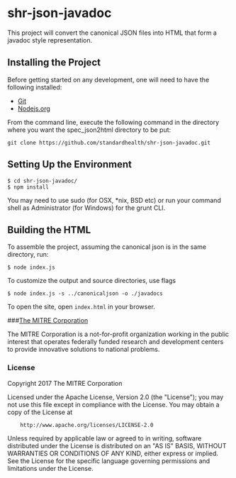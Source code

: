 # shr-json-javadoc

This project will convert the canonical JSON files into HTML that form a javadoc style representation.

## Installing the Project
Before getting started on any development, one will need to have the following installed:

- [Git](https://git-scm.com/)
- [Nodejs.org](https://nodejs.org/en/)

From the command line, execute the following command in the directory where you want the spec_json2html directory to be put:

```
git clone https://github.com/standardhealth/shr-json-javadoc.git
```

## Setting Up the Environment
```
$ cd shr-json-javadoc/
$ npm install
```
You may need to use sudo (for OSX, *nix, BSD etc) or run your command shell as Administrator (for Windows) for the grunt CLI.


## Building the HTML
To assemble the project, assuming the canonical json is in the same directory, run:
```
$ node index.js
```

To customize the output and source directories, use flags
```
$ node index.js -s ../canonicaljson -o ./javadocs
```

To open the site, open `index.html` in your browser.

###[The MITRE Corporation](https://www.mitre.org/)

The MITRE Corporation is a not-for-profit organization working in the public interest that operates federally funded research and development centers to provide innovative solutions to national problems.


### License

Copyright 2017 The MITRE Corporation

Licensed under the Apache License, Version 2.0 (the "License");
you may not use this file except in compliance with the License.
You may obtain a copy of the License at
```
    http://www.apache.org/licenses/LICENSE-2.0
```
Unless required by applicable law or agreed to in writing, software
distributed under the License is distributed on an "AS IS" BASIS,
WITHOUT WARRANTIES OR CONDITIONS OF ANY KIND, either express or implied.
See the License for the specific language governing permissions and
limitations under the License.
